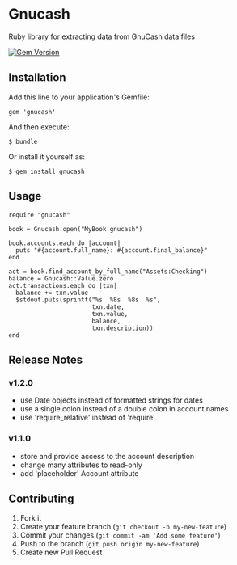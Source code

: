 # Gnucash

Ruby library for extracting data from GnuCash data files

[![Gem Version](https://badge.fury.io/rb/gnucash.png)](http://badge.fury.io/rb/gnucash)

## Installation

Add this line to your application's Gemfile:

    gem 'gnucash'

And then execute:

    $ bundle

Or install it yourself as:

    $ gem install gnucash

## Usage

    require "gnucash"

    book = Gnucash.open("MyBook.gnucash")

    book.accounts.each do |account|
      puts "#{account.full_name}: #{account.final_balance}"
    end

    act = book.find_account_by_full_name("Assets:Checking")
    balance = Gnucash::Value.zero
    act.transactions.each do |txn|
      balance += txn.value
      $stdout.puts(sprintf("%s  %8s  %8s  %s",
                           txn.date,
                           txn.value,
                           balance,
                           txn.description))
    end

## Release Notes

### v1.2.0

- use Date objects instead of formatted strings for dates
- use a single colon instead of a double colon in account names
- use 'require_relative' instead of 'require'

### v1.1.0

- store and provide access to the account description
- change many attributes to read-only
- add 'placeholder' Account attribute

## Contributing

1. Fork it
2. Create your feature branch (`git checkout -b my-new-feature`)
3. Commit your changes (`git commit -am 'Add some feature'`)
4. Push to the branch (`git push origin my-new-feature`)
5. Create new Pull Request

